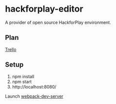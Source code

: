 # hackforplay-editor
A provider of open source HackforPlay environment.


## Plan

[Trello](https://trello.com/b/gxWQpAnW/opensource-hackforplay)


## Setup

1. npm install
1. npm start
1. http://localhost:8080/

Launch [webpack-dev-server](https://github.com/webpack/webpack-dev-server)

